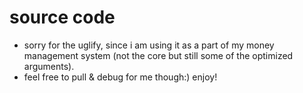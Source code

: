 # source code
- sorry for the uglify, since i am using it as a part of my money management system (not the core but still some of the optimized arguments).
- feel free to pull & debug for me though:) enjoy!